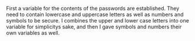 First a variable for the contents of the passwords are established. They need to contain lowercase and uppercase letters as well as numbers and symbols to be secure. I combines the upper and lower case letters into one variable for simplicitys sake, and then I gave symbols and numbers their own variables as well.
